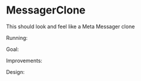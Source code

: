 # MessagerClone

This should look and feel like a Meta Messager clone

Running:

Goal:

Improvements:

Design:
